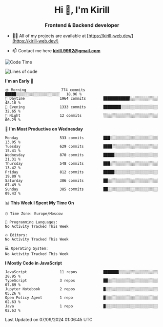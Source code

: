 <h1 align="center">Hi 👋, I'm Kirill</h1>
<h3 align="center">Frontend & Backend developer</h3>

- 👨‍💻 All of my projects are available at [https://kirill-web.dev/](https://kirill-web.dev/)

- 📫 Contact me here **kirill.9992@gmail.com**











<!--START_SECTION:waka-->
![Code Time](http://img.shields.io/badge/Code%20Time-1%2C955%20hrs%2053%20mins-blue)

![Lines of code](https://img.shields.io/badge/From%20Hello%20World%20I%27ve%20Written-4.2%20million%20lines%20of%20code-blue)

**I'm an Early 🐤** 

```text
🌞 Morning                774 commits         █████░░░░░░░░░░░░░░░░░░░░   18.96 % 
🌆 Daytime                1964 commits        ████████████░░░░░░░░░░░░░   48.10 % 
🌃 Evening                1333 commits        ████████░░░░░░░░░░░░░░░░░   32.65 % 
🌙 Night                  12 commits          ░░░░░░░░░░░░░░░░░░░░░░░░░   00.29 % 
```
📅 **I'm Most Productive on Wednesday** 

```text
Monday                   533 commits         ███░░░░░░░░░░░░░░░░░░░░░░   13.05 % 
Tuesday                  629 commits         ████░░░░░░░░░░░░░░░░░░░░░   15.41 % 
Wednesday                870 commits         █████░░░░░░░░░░░░░░░░░░░░   21.31 % 
Thursday                 548 commits         ███░░░░░░░░░░░░░░░░░░░░░░   13.42 % 
Friday                   812 commits         █████░░░░░░░░░░░░░░░░░░░░   19.89 % 
Saturday                 306 commits         ██░░░░░░░░░░░░░░░░░░░░░░░   07.49 % 
Sunday                   385 commits         ██░░░░░░░░░░░░░░░░░░░░░░░   09.43 % 
```


📊 **This Week I Spent My Time On** 

```text
🕑︎ Time Zone: Europe/Moscow

💬 Programming Languages: 
No Activity Tracked This Week

🔥 Editors: 
No Activity Tracked This Week

💻 Operating System: 
No Activity Tracked This Week
```

**I Mostly Code in JavaScript** 

```text
JavaScript               11 repos            ███████░░░░░░░░░░░░░░░░░░   28.95 % 
TypeScript               3 repos             ██░░░░░░░░░░░░░░░░░░░░░░░   07.89 % 
Jupyter Notebook         2 repos             █░░░░░░░░░░░░░░░░░░░░░░░░   05.26 % 
Open Policy Agent        1 repo              █░░░░░░░░░░░░░░░░░░░░░░░░   02.63 % 
Java                     1 repo              █░░░░░░░░░░░░░░░░░░░░░░░░   02.63 % 
```




 Last Updated on 07/09/2024 01:06:45 UTC
<!--END_SECTION:waka-->
